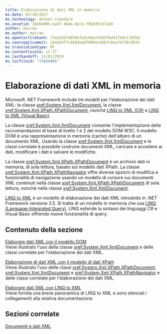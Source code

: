 ```yaml
---
title: Elaborazione di dati XML in memoria
ms.date: 03/30/2017
ms.technology: dotnet-standard
ms.assetid: 1bbb4d05-ead7-4bda-8ece-f86d35c57ad4
author: mairaw
ms.author: mairaw
ms.openlocfilehash: 7fee2b5f4950efedc6ee335d5fbd417b8c178fbd
ms.sourcegitcommit: 14ad34f7c4564ee0f009acb8bfc0ea7af3bc9541
ms.translationtype: MT
ms.contentlocale: it-IT
ms.lasthandoff: 11/01/2019
ms.locfileid: "73424401"
---
```

# <a name="processing-xml-data-in-memory"></a>Elaborazione di dati XML in memoria
Microsoft .NET Framework include tre modelli per l'elaborazione dei dati XML: la classe <xref:System.Xml.XmlDocument>, la classe <xref:System.Xml.XPath.XPathDocument>, nonché [LINQ to XML (C#)](../../../csharp/programming-guide/concepts/linq/linq-to-xml-overview.md) e [LINQ to XML (Visual Basic)](../../../visual-basic/programming-guide/concepts/linq/linq-to-xml.md).  
  
 La classe <xref:System.Xml.XmlDocument> consente l'implementazione delle raccomandazioni di base di livello 1 e 2 del modello DOM W3C. Il modello DOM è una rappresentazione in memoria (cache) dell'albero di un documento XML. Usando la classe <xref:System.Xml.XmlDocument> e le classi correlate è possibile costruire documenti XML, caricare e accedere ai dati, modificare i dati e salvare le modifiche.  
  
 La classe <xref:System.Xml.XPath.XPathDocument> è un archivio dati in memoria, di sola lettura, basato sul modello dati XPath. La classe <xref:System.Xml.XPath.XPathNavigator> offre diverse opzioni di modifica e funzionalità di navigazione usando un modello di cursore sui documenti XML contenuti nella classe <xref:System.Xml.XPath.XPathDocument> di sola lettura, nonché nella classe <xref:System.Xml.XmlDocument>.  
  
 [LINQ to XML](../../../csharp/programming-guide/concepts/linq/linq-to-xml-overview.md) è un modello di elaborazione dei dati XML introdotto in .NET Framework versione 3.5. Si tratta di un modello in memoria che usa [LINQ (Language-Integrated Query)](../../../csharp/programming-guide/concepts/linq/index.md). LINQ estende la sintassi dei linguaggi C# e Visual Basic offrendo nuove funzionalità di query.  
  
## <a name="in-this-section"></a>Contenuto della sezione  
 [Elaborare dati XML con il modello DOM](../../../../docs/standard/data/xml/process-xml-data-using-the-dom-model.md)  
 Viene illustrato l'uso della classe <xref:System.Xml.XmlDocument> e delle classi correlate per l'elaborazione dei dati XML.  
  
 [Elaborazione di dati XML con il modello di dati XPath](../../../../docs/standard/data/xml/process-xml-data-using-the-xpath-data-model.md)  
 Viene illustrato l'uso delle classi <xref:System.Xml.XPath.XPathDocument>, <xref:System.Xml.XmlDocument> e <xref:System.Xml.XPath.XPathNavigator> e delle classi correlate per l'elaborazione dei dati XML.  
  
 [Elaborare dati XML con LINQ to XML](../../../../docs/standard/data/xml/process-xml-data-using-linq-to-xml.md)  
 Viene fornita una breve panoramica di LINQ to XML e sono elencati i collegamenti alla relativa documentazione.  
  
## <a name="related-sections"></a>Sezioni correlate  
 [Documenti e dati XML](../../../../docs/standard/data/xml/index.md)
